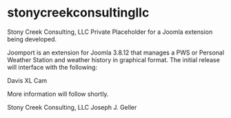 # stonycreekconsultingllc
Stony Creek Consulting, LLC Private
Placeholder for a Joomla extension being developed.

Joomport is an extension for Joomla 3.8.12 that manages a PWS or Personal Weather Station and weather history in graphical format.
The initial release will interface with the following:

Davis
XL Cam

More information will follow shortly.

Stony Creek Consulting, LLC
Joseph J. Geller
